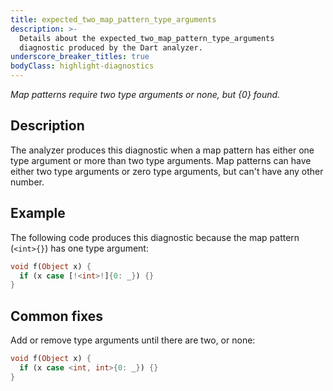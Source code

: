 ```yaml
---
title: expected_two_map_pattern_type_arguments
description: >-
  Details about the expected_two_map_pattern_type_arguments
  diagnostic produced by the Dart analyzer.
underscore_breaker_titles: true
bodyClass: highlight-diagnostics
---
```


_Map patterns require two type arguments or none, but {0} found._

## Description

The analyzer produces this diagnostic when a map pattern has either one
type argument or more than two type arguments. Map patterns can have
either two type arguments or zero type arguments, but can't have any other
number.

## Example

The following code produces this diagnostic because the map pattern
(`<int>{}`) has one type argument:

```dart
void f(Object x) {
  if (x case [!<int>!]{0: _}) {}
}
```

## Common fixes

Add or remove type arguments until there are two, or none:

```dart
void f(Object x) {
  if (x case <int, int>{0: _}) {}
}
```
